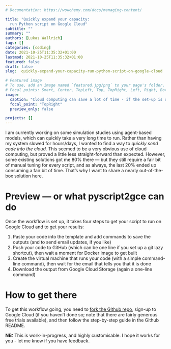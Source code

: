 ```yaml
---
# Documentation: https://wowchemy.com/docs/managing-content/

title: "Quickly expand your capacity: 
  run Python script on Google Cloud"
subtitle: ""
summary: ""
authors: [Lukas Wallrich]
tags: []
categories: [coding]
date: 2021-10-25T11:35:32+01:00
lastmod: 2021-10-25T11:35:32+01:00
featured: false
draft: false
slug:  quickly-expand-your-capacity-run-python-script-on-google-cloud

# Featured image
# To use, add an image named `featured.jpg/png` to your page's folder.
# Focal points: Smart, Center, TopLeft, Top, TopRight, Left, Right, BottomLeft, Bottom, BottomRight.
image:
  caption: "Cloud computing can save a lot of time - if the set-up is quick"
  focal_point: "TopRight"
  preview_only: false

projects: []
---
```



I am currently working on some simulation studies using agent-based models, which can quickly take a very long time to run. Rather than having my system slowed for hours/days, I wanted to find a way to *quickly send code into the cloud.* This seemed to be a very obvious use of cloud computing, but proved a little less straight-forward than expected. However, some existing solutions got me 80% there — but they still require a fair bit of manual tuning for every script, and as always, the last 20% ended up consuming a fair bit of time. That’s why I want to share a nearly out-of-the-box solution here.

# Preview — or what pyscript2gce can do

Once the workflow is set up, it takes four steps to get your script to run on Google Cloud and to get your results:

1. Paste your code into the template and add commands to save the outputs (and to send email updates, if you like)
2. Push your code to GitHub (which can be one line if you set up a git lazy shortcut), then wait a moment for Docker image to get built
3. Create the virtual machine that runs your code (with a simple command-line command), then wait for the email that tells you that it is done
4. Download the output from Google Cloud Storage (again a one-line command)

# How to get there

To get this workflow going, you need to [fork the Github repo](https://github.com/LukasWallrich/pyscript2gce-template), sign-up to Google Cloud (if you haven’t done so; note that there are fairly generous free trials available), and then follow the step-by-step guide in the Github README.

**NB:** This is work-in-progress, and highly customisable. I hope it works for you - let me know if you have feedback.